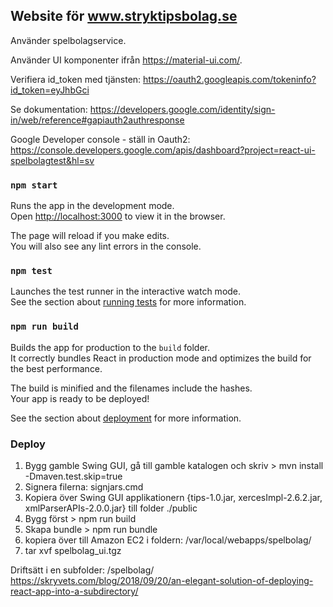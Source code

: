 ## Website för www.stryktipsbolag.se



Använder spelbolagservice.

Använder UI komponenter ifrån https://material-ui.com/.

Verifiera id_token med tjänsten:
https://oauth2.googleapis.com/tokeninfo?id_token=eyJhbGci

Se dokumentation: https://developers.google.com/identity/sign-in/web/reference#gapiauth2authresponse

Google Developer console - ställ in Oauth2:
https://console.developers.google.com/apis/dashboard?project=react-ui-spelbolagtest&hl=sv

### `npm start`

Runs the app in the development mode.<br />
Open [http://localhost:3000](http://localhost:3000) to view it in the browser.

The page will reload if you make edits.<br />
You will also see any lint errors in the console.

### `npm test`

Launches the test runner in the interactive watch mode.<br />
See the section about [running tests](https://facebook.github.io/create-react-app/docs/running-tests) for more information.

### `npm run build`

Builds the app for production to the `build` folder.<br />
It correctly bundles React in production mode and optimizes the build for the best performance.

The build is minified and the filenames include the hashes.<br />
Your app is ready to be deployed!

See the section about [deployment](https://facebook.github.io/create-react-app/docs/deployment) for more information.

### Deploy

1. Bygg gamble Swing GUI, gå till gamble katalogen och skriv > mvn install -Dmaven.test.skip=true
2. Signera filerna: signjars.cmd
3. Kopiera över Swing GUI applikationern {tips-1.0.jar, xercesImpl-2.6.2.jar, xmlParserAPIs-2.0.0.jar} 
   till folder ./public
4. Bygg först > npm run build
5. Skapa bundle > npm run bundle
6. kopiera över till Amazon EC2 i foldern:  /var/local/webapps/spelbolag/
7. tar xvf spelbolag_ui.tgz

Driftsätt i en subfolder: /spelbolag/
https://skryvets.com/blog/2018/09/20/an-elegant-solution-of-deploying-react-app-into-a-subdirectory/

